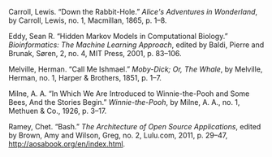 Carroll, Lewis. “Down the Rabbit-Hole.” _Alice's Adventures in Wonderland_, by Carroll, Lewis, no. 1, Macmillan, 1865, p. 1–8.

Eddy, Sean R. “Hidden Markov Models in Computational Biology.” _Bioinformatics: The Machine Learning Approach_, edited by Baldi, Pierre and Brunak, Søren, 2, no. 4, MIT Press, 2001, p. 83–106.

Melville, Herman. “Call Me Ishmael.” _Moby-Dick; Or, The Whale_, by Melville, Herman, no. 1, Harper & Brothers, 1851, p. 1–7.

Milne, A. A. “In Which We Are Introduced to Winnie-the-Pooh and Some Bees, And the Stories Begin.” _Winnie-the-Pooh_, by Milne, A. A., no. 1, Methuen & Co., 1926, p. 3–17.

Ramey, Chet. “Bash.” _The Architecture of Open Source Applications_, edited by Brown, Amy and Wilson, Greg, no. 2, Lulu.com, 2011, p. 29–47, http://aosabook.org/en/index.html.